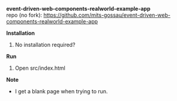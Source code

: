 **event-driven-web-components-realworld-example-app**\
repo (no fork): https://github.com/mits-gossau/event-driven-web-components-realworld-example-app

**Installation**
1. No installation required?

**Run**
1. Open src/index.html

**Note**
- I get a blank page when trying to run.